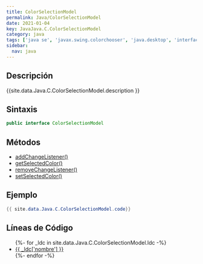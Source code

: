 ```yaml
---
title: ColorSelectionModel
permalink: Java/ColorSelectionModel
date: 2021-01-04
key: JavaJava.C.ColorSelectionModel
category: java
tags: ['java se', 'javax.swing.colorchooser', 'java.desktop', 'interface java', 'Java 1.0']
sidebar: 
  nav: java
---
```


## Descripción
{{site.data.Java.C.ColorSelectionModel.description }}

## Sintaxis
~~~java
public interface ColorSelectionModel
~~~

## Métodos
* [addChangeListener()](/Java/ColorSelectionModel/addChangeListener)
* [getSelectedColor()](/Java/ColorSelectionModel/getSelectedColor)
* [removeChangeListener()](/Java/ColorSelectionModel/removeChangeListener)
* [setSelectedColor()](/Java/ColorSelectionModel/setSelectedColor)

## Ejemplo
~~~java
{{ site.data.Java.C.ColorSelectionModel.code}}
~~~

## Líneas de Código
<ul>
{%- for _ldc in site.data.Java.C.ColorSelectionModel.ldc -%}
   <li>
       <a href="{{_ldc['url'] }}">{{ _ldc['nombre'] }}</a>
   </li>
{%- endfor -%}
</ul>
